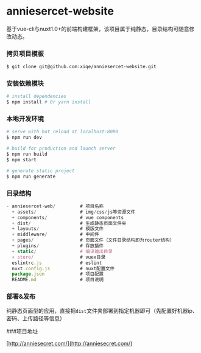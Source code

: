 # anniesercet-website
基于vue-cli与nuxt1.0+的前端构建框架，该项目属于纯静态，目录结构可随意修改动态。


### 拷贝项目模板

``` bash
$ git clone git@github.com:xiqe/anniesercet-website.git
```

### 安装依赖模块

``` bash
# install dependencies
$ npm install # Or yarn install
```

### 本地开发环境

``` bash
# serve with hot reload at localhost:8080
$ npm run dev

# build for production and launch server
$ npm run build
$ npm start

# generate static project
$ npm run generate
```

### 目录结构

``` js
- anniesercet-web/         # 项目名称
  + assets/                # img/css/js等资源文件
  + components/            # vue components
  + dist/                  # 生成静态页面文件夹
  + layouts/               # 模版文件
  + middleware/            # 中间件
  + pages/                 # 页面文件（文件目录结构即为router结构）
  + plugins/               # 存放插件
  + static/                # 编译输出目录
  + store/                 # vuex目录
  eslintrc.js              # eslint
  nuxt.config.js           # nuxt配置文件
  package.json             # 项目配置
  README.md                # 项目说明
```


### 部署&发布

纯静态页面型的应用，直接把`dist`文件夹部署到指定机器即可（先配置好机器ip、密码、上传路径等信息）

###项目地址

[http://anniesecret.com/](http://anniesecret.com/)


